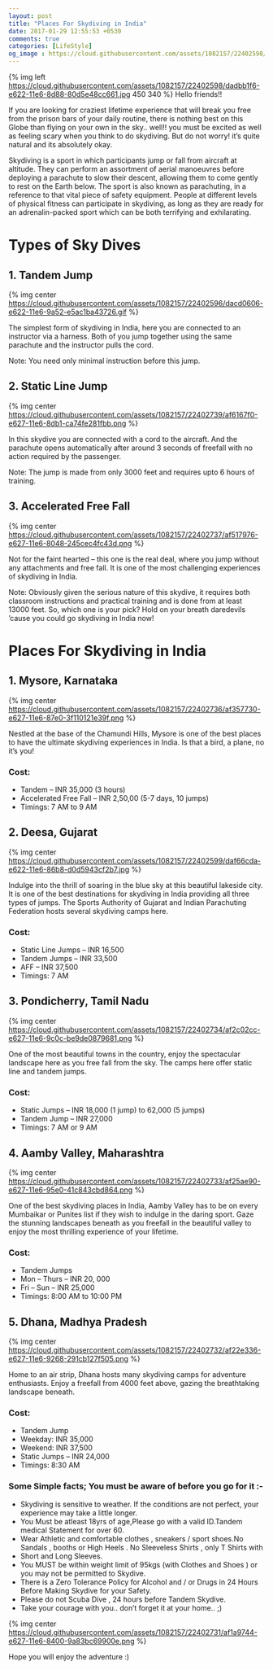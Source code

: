 ```yaml
---
layout: post
title: "Places For Skydiving in India"
date: 2017-01-29 12:55:53 +0530
comments: true
categories: [LifeStyle]
og_image : https://cloud.githubusercontent.com/assets/1082157/22402598/dadbb1f6-e622-11e6-8d88-80d5e48cc661.jpg
---
```


{% img left https://cloud.githubusercontent.com/assets/1082157/22402598/dadbb1f6-e622-11e6-8d88-80d5e48cc661.jpg 450 340 %}
Hello friends!!

If you are looking for craziest lifetime experience that will break you free from the prison bars of your daily routine, there is nothing best on this Globe than flying on your own in the sky.. well!! you must be excited as well as feeling scary when you think to do skydiving. But do not worry! it’s quite natural and its absolutely okay. 

<!-- more -->
Skydiving is a sport in which participants jump or fall from aircraft at altitude. They can perform an assortment of aerial manoeuvres before deploying a parachute to slow their descent, allowing them to come gently to rest on the Earth below. The sport is also known as parachuting, in a reference to that vital piece of safety equipment. People at different levels of physical fitness can participate in skydiving, as long as they are ready for an adrenalin-packed sport which can be both terrifying and exhilarating.


# Types of Sky Dives

## 1. Tandem Jump

{% img center https://cloud.githubusercontent.com/assets/1082157/22402596/dacd0606-e622-11e6-9a52-e5ac1ba43726.gif %}


The simplest form of skydiving in India, here you are connected to an instructor via a harness. Both of you jump together using the same parachute and the instructor pulls the cord.

Note: You need only minimal instruction before this jump.

## 2. Static Line Jump
{% img center https://cloud.githubusercontent.com/assets/1082157/22402739/af6167f0-e627-11e6-8db1-ca74fe281fbb.png %}



In this skydive you are connected with a cord to the aircraft. And the parachute opens automatically after around 3 seconds of freefall with no action required by the passenger.

Note: The jump is made from only 3000 feet and requires upto 6 hours of training.

## 3. Accelerated Free Fall

{% img center https://cloud.githubusercontent.com/assets/1082157/22402737/af517976-e627-11e6-8048-245cec4fc43d.png %}


Not for the faint hearted – this one is the real deal, where you jump without any attachments and free fall. It is one of the most challenging experiences of skydiving in India.

Note: Obviously given the serious nature of this skydive, it requires both classroom instructions and practical training and is done from at least 13000 feet.
So, which one is your pick? Hold on your breath daredevils ’cause you could go skydiving in India now!

# Places For Skydiving in India
## 1. Mysore, Karnataka

{% img center https://cloud.githubusercontent.com/assets/1082157/22402736/af357730-e627-11e6-87e0-3f110121e39f.png %}



Nestled at the base of the Chamundi Hills, Mysore is one of the best places to have the ultimate skydiving experiences in India. Is that a bird, a plane, no it’s you!
### Cost:
- Tandem – INR 35,000 (3 hours)
- Accelerated Free Fall – INR 2,50,00 (5-7 days, 10 jumps)
- Timings: 7 AM to 9 AM

## 2. Deesa, Gujarat
{% img center https://cloud.githubusercontent.com/assets/1082157/22402599/daf66cda-e622-11e6-86b8-d0d5943cf2b7.jpg %}


Indulge into the thrill of soaring in the blue sky at this beautiful lakeside city. It is one of the best destinations for skydiving in India providing all three types of jumps. The Sports Authority of Gujarat and Indian Parachuting Federation hosts several skydiving camps here.
### Cost:
- Static Line Jumps – INR 16,500
- Tandem Jumps – INR 33,500
- AFF – INR 37,500
- Timings: 7 AM

## 3. Pondicherry, Tamil Nadu
{% img center https://cloud.githubusercontent.com/assets/1082157/22402734/af2c02cc-e627-11e6-9c0c-be9de0879681.png %}


One of the most beautiful towns in the country, enjoy the spectacular landscape here as you free fall from the sky. The camps here offer static line and tandem jumps.
### Cost:
- Static Jumps – INR 18,000 (1 jump) to 62,000 (5 jumps)
- Tandem Jump – INR 27,000
- Timings: 7 AM or 9 AM

## 4. Aamby Valley, Maharashtra
{% img center https://cloud.githubusercontent.com/assets/1082157/22402733/af25ae90-e627-11e6-95e0-41c843cbd864.png %}


One of the best skydiving places in India, Aamby Valley has to be on every Mumbaikar or Punites list if they wish to indulge in the daring sport. Gaze the stunning landscapes beneath as you freefall in the beautiful valley to enjoy the most thrilling experience of your lifetime.
### Cost:
- Tandem Jumps
- Mon – Thurs – INR 20, 000
- Fri – Sun – INR 25,000
- Timings: 8:00 AM to 10:00 PM

## 5. Dhana, Madhya Pradesh
{% img center https://cloud.githubusercontent.com/assets/1082157/22402732/af22e336-e627-11e6-9268-291cb127f505.png %}

Home to an air strip, Dhana hosts many skydiving camps for adventure enthusiasts. Enjoy a freefall from 4000 feet above, gazing the breathtaking landscape beneath.

### Cost:
- Tandem Jump
- Weekday: INR 35,000
- Weekend: INR 37,500
- Static Jumps – INR 24,000
- Timings: 8:30 AM

### Some Simple facts; You must be aware of before you go for it :-


- Skydiving is sensitive to weather. If the conditions are not perfect, your experience may take a little longer.
- You Must be atleast 18yrs of age,Please go with a valid ID.Tandem medical Statement for over 60.
- Wear Athletic and comfortable clothes , sneakers / sport shoes.No Sandals , booths or High Heels . No Sleeveless Shirts , only T Shirts with  
- Short and Long Sleeves.
- You MUST be within weight limit of 95kgs (with Clothes and Shoes ) or you may not be permitted to Skydive.
- There is  a Zero Tolerance Policy for Alcohol and / or Drugs in 24 Hours Before Making  Skydive for your Safety.
- Please do not Scuba Dive , 24 hours before Tandem Skydive.
- Take your courage with you.. don’t forget it at your home.. ;)


{% img center https://cloud.githubusercontent.com/assets/1082157/22402731/af1a9744-e627-11e6-8400-9a83bc69900e.png %}


Hope you will enjoy the adventure :)


